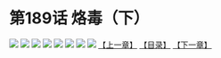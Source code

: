 # 第189话 烙毒（下）
![](https://mhpic.xiaomingtaiji.net/comic/D/斗破苍穹拆分版/189话/1.jpg-zymk.middle.webp)
![](https://mhpic.xiaomingtaiji.net/comic/D/斗破苍穹拆分版/189话/2.jpg-zymk.middle.webp)
![](https://mhpic.xiaomingtaiji.net/comic/D/斗破苍穹拆分版/189话/3.jpg-zymk.middle.webp)
![](https://mhpic.xiaomingtaiji.net/comic/D/斗破苍穹拆分版/189话/4.jpg-zymk.middle.webp)
![](https://mhpic.xiaomingtaiji.net/comic/D/斗破苍穹拆分版/189话/5.jpg-zymk.middle.webp)
![](https://mhpic.xiaomingtaiji.net/comic/D/斗破苍穹拆分版/189话/6.jpg-zymk.middle.webp)
![](https://mhpic.xiaomingtaiji.net/comic/D/斗破苍穹拆分版/189话/7.jpg-zymk.middle.webp)
![](https://mhpic.xiaomingtaiji.net/comic/D/斗破苍穹拆分版/189话/8.jpg-zymk.middle.webp)
[【上一章】](./188.md)
[【目录】](./READMD.md)
[【下一章】](./190.md)
